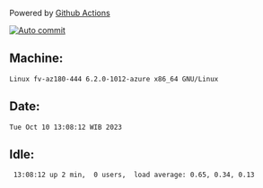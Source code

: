 Powered by [Github Actions](https://github.com/features/actions)

[![Auto commit](https://github.com/hiage/workstation/workflows/Auto%20commit/badge.svg)](https://github.com/hiage/workstation/actions?query=workflow%3A%22Auto+commit%22)

## Machine:
```
Linux fv-az180-444 6.2.0-1012-azure x86_64 GNU/Linux
```
## Date:
```
Tue Oct 10 13:08:12 WIB 2023
```
## Idle:
```
 13:08:12 up 2 min,  0 users,  load average: 0.65, 0.34, 0.13
```
